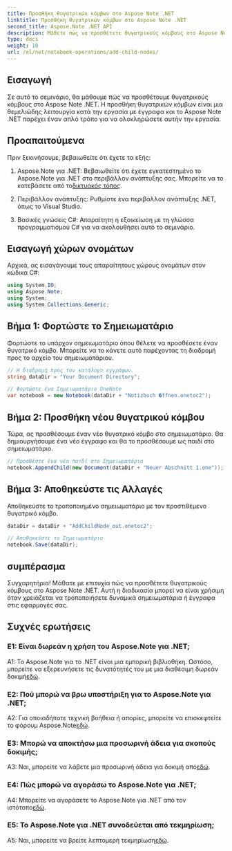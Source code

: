 ```yaml
---
title: Προσθήκη θυγατρικών κόμβων στο Aspose Note .NET
linktitle: Προσθήκη θυγατρικών κόμβων στο Aspose Note .NET
second_title: Aspose.Note .NET API
description: Μάθετε πώς να προσθέτετε θυγατρικούς κόμβους στο Aspose Note .NET χωρίς κόπο με αυτό το περιεκτικό σεμινάριο. Ενισχύστε τις δεξιότητές σας χειρισμού εγγράφων τώρα.
type: docs
weight: 10
url: /el/net/notebook-operations/add-child-nodes/
---
```

## Εισαγωγή

Σε αυτό το σεμινάριο, θα μάθουμε πώς να προσθέτουμε θυγατρικούς κόμβους στο Aspose Note .NET. Η προσθήκη θυγατρικών κόμβων είναι μια θεμελιώδης λειτουργία κατά την εργασία με έγγραφα και το Aspose Note .NET παρέχει έναν απλό τρόπο για να ολοκληρώσετε αυτήν την εργασία.

## Προαπαιτούμενα

Πριν ξεκινήσουμε, βεβαιωθείτε ότι έχετε τα εξής:

1. Aspose.Note για .NET: Βεβαιωθείτε ότι έχετε εγκατεστημένο το Aspose.Note για .NET στο περιβάλλον ανάπτυξης σας. Μπορείτε να το κατεβάσετε από το[δικτυακός τόπος](https://releases.aspose.com/note/net/).

2. Περιβάλλον ανάπτυξης: Ρυθμίστε ένα περιβάλλον ανάπτυξης .NET, όπως το Visual Studio.

3. Βασικές γνώσεις C#: Απαραίτητη η εξοικείωση με τη γλώσσα προγραμματισμού C# για να ακολουθήσει αυτό το σεμινάριο.

## Εισαγωγή χώρων ονομάτων

Αρχικά, ας εισαγάγουμε τους απαραίτητους χώρους ονομάτων στον κώδικα C#:

```csharp
using System.IO;
using Aspose.Note;
using System;
using System.Collections.Generic;
```

## Βήμα 1: Φορτώστε το Σημειωματάριο

Φορτώστε το υπάρχον σημειωματάριο όπου θέλετε να προσθέσετε έναν θυγατρικό κόμβο. Μπορείτε να το κάνετε αυτό παρέχοντας τη διαδρομή προς το αρχείο του σημειωματάριου.

```csharp
// Η διαδρομή προς τον κατάλογο εγγράφων.
string dataDir = "Your Document Directory";

// Φορτώστε ένα Σημειωματάριο OneNote
var notebook = new Notebook(dataDir + "Notizbuch �ffnen.onetoc2");
```

## Βήμα 2: Προσθήκη νέου θυγατρικού κόμβου

Τώρα, ας προσθέσουμε έναν νέο θυγατρικό κόμβο στο σημειωματάριο. Θα δημιουργήσουμε ένα νέο έγγραφο και θα το προσθέσουμε ως παιδί στο σημειωματάριο.

```csharp
// Προσθέστε ένα νέο παιδί στο Σημειωματάριο
notebook.AppendChild(new Document(dataDir + "Neuer Abschnitt 1.one"));
```

## Βήμα 3: Αποθηκεύστε τις Αλλαγές

Αποθηκεύστε το τροποποιημένο σημειωματάριο με τον προστιθέμενο θυγατρικό κόμβο.

```csharp
dataDir = dataDir + "AddChildNode_out.onetoc2";

// Αποθηκεύστε το Σημειωματάριο
notebook.Save(dataDir);
```

## συμπέρασμα

Συγχαρητήρια! Μάθατε με επιτυχία πώς να προσθέτετε θυγατρικούς κόμβους στο Aspose Note .NET. Αυτή η διαδικασία μπορεί να είναι χρήσιμη όταν χρειάζεται να τροποποιήσετε δυναμικά σημειωματάρια ή έγγραφα στις εφαρμογές σας.

## Συχνές ερωτήσεις

### Ε1: Είναι δωρεάν η χρήση του Aspose.Note για .NET;

 A1: Το Aspose.Note για το .NET είναι μια εμπορική βιβλιοθήκη. Ωστόσο, μπορείτε να εξερευνήσετε τις δυνατότητές του με μια διαθέσιμη δωρεάν δοκιμή[εδώ](https://releases.aspose.com/).

### Ε2: Πού μπορώ να βρω υποστήριξη για το Aspose.Note για .NET;

 A2: Για οποιαδήποτε τεχνική βοήθεια ή απορίες, μπορείτε να επισκεφτείτε το φόρουμ Aspose.Note[εδώ](https://forum.aspose.com/c/note/28).

### Ε3: Μπορώ να αποκτήσω μια προσωρινή άδεια για σκοπούς δοκιμής;

 A3: Ναι, μπορείτε να λάβετε μια προσωρινή άδεια για δοκιμή από[εδώ](https://purchase.aspose.com/temporary-license/).

### Ε4: Πώς μπορώ να αγοράσω το Aspose.Note για .NET;

 A4: Μπορείτε να αγοράσετε το Aspose.Note για .NET από τον ιστότοπο[εδώ](https://purchase.aspose.com/buy).

### Ε5: Το Aspose.Note για .NET συνοδεύεται από τεκμηρίωση;

 A5: Ναι, μπορείτε να βρείτε λεπτομερή τεκμηρίωση[εδώ](https://reference.aspose.com/note/net/).